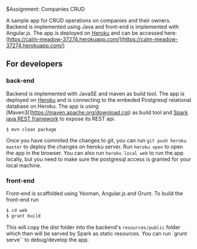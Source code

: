 $Assignment: Companies CRUD 

A sample app for CRUD operations on companies and their owners. Backend is implemented using Java and front-end is implemented with Angular.js.
The app is deployed on [Heroku](https://dashboard.heroku.com/) and can be accessed here: [https://calm-meadow-37274.herokuapp.com/](https://calm-meadow-37274.herokuapp.com/)

## For developers
### back-end
Backend is implemented with JavaSE and maven as build tool. The app is deployed on [Heroku](https://dashboard.heroku.com/) and is connecting to the embeded Postgresql relational database on Heroku.
The app is using [Maven3[(https://maven.apache.org/download.cgi) as build tool and [Spark java REST framework](http://sparkjava.com/) to expose its REST api.

```!sh
$ mvn clean package
```
Once you have commited the changes to git, you can run `git push heroku master` to deploy the changes on heroku server.
Run `heroku open` to open the app in the browser.
You can also run `heroku local web` to run the app locally, but you need to make sure the postgresql access is granted for your local machine.

### front-end
Front-end is scaffolded using Yeoman, Angular.js and Grunt. To build the front-end run
```sh
$ cd web
$ grunt build 
```
This will copy the dist folder into the backend's `resources/public` folder which then will be served by Spark as static resources.
You can run `grunt serve`` to debug/develop the app.

